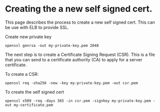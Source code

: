 # Creating the a new self signed cert.
This page describes the process to create a new self signed cert. This can be use with ELB to provide SSL.


Create new private key
```
openssl genrsa -out my-private-key.pem 2048

```


The next step is to create a Certificate Signing Request (CSR). This is a file that you can send to a certificate authority (CA) to apply for a server certificate.

To create a CSR:
```
openssl req -sha256 -new -key my-private-key.pem -out csr.pem

```

To create the self signed cert
```
openssl x509 -req -days 365 -in csr.pem -signkey my-private-key.pem -out my-certificate.pem
```